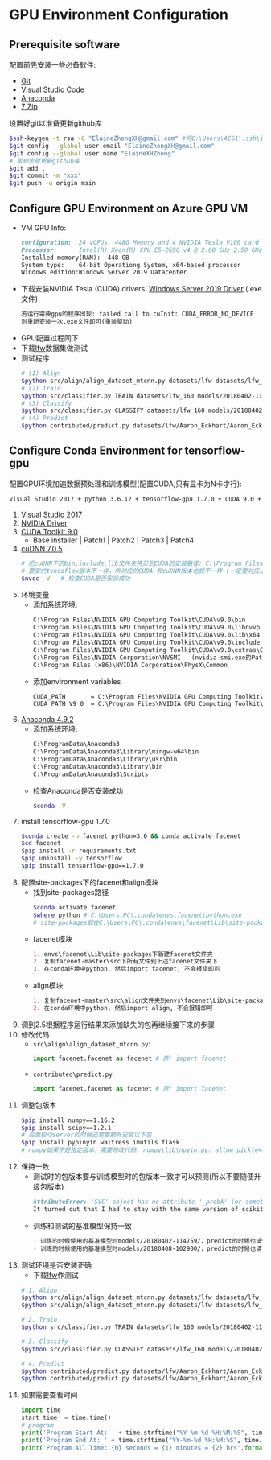 # GPU Environment Configuration

## Prerequisite software

配置前先安装一些必备软件:
- [Git](https://git-scm.com/downloads)
- [Visual Studio Code](https://code.visualstudio.com/)
- [Anaconda](https://www.anaconda.com/products/individual#Downloads)
- [7 Zip](https://www.7-zip.org/)

设置好git以准备更新github库
```bash
$ssh-keygen -t rsa -C "ElaineZhongXH@gmail.com" #将‪C:\Users\ACS1\.ssh\id_rsa.pub的内容复制到github的ssh key
$git config --global user.email "ElaineZhongXH@gmail.com"
$git config --global user.name "ElaineXHZhong"
# 常规步骤更新github库
$git add .
$git commit -m 'xxx'
$git push -u origin main
```

## Configure GPU Environment on Azure GPU VM

- VM GPU Info:
    ```markdown
    configuration:  24 vCPUs, 448G Memory and 4 NVIDIA Tesla V100 card
    Processor:      Intel(R) Xeon(R) CPU E5-2690 v4 @ 2.60 GHz 2.59 GHz (2 processors)
    Installed memory(RAM):  448 GB
    System type:    64-bit Operationg System, x64-based processor
    Windows edition:Windows Server 2019 Datacenter
    ```
- 下载安装NVIDIA Tesla (CUDA) drivers:  [Windows Server 2019 Driver](http://us.download.nvidia.com/tesla/451.82/451.82-tesla-desktop-winserver-2019-2016-international.exe) (.exe文件)
    ```markdown
    若运行需要gpu的程序出现: failed call to cuInit: CUDA_ERROR_NO_DEVICE
    则重新安装一次.exe文件即可(重装驱动)
    ```
- GPU配置过程同下
- 下载[lfw](http://vis-www.cs.umass.edu/lfw/lfw.tgz)数据集做测试
- 测试程序
    ```bash
    # (1) Align
    $python src/align/align_dataset_mtcnn.py datasets/lfw datasets/lfw_160 --image_size 160 --margin 32 
    # (2) Train
    $python src/classifier.py TRAIN datasets/lfw_160 models/20180402-114759/20180402-114759.pb models/lfw.pkl
    # (3) Classify
    $python src/classifier.py CLASSIFY datasets/lfw_160 models/20180402-114759/20180402-114759.pb models/lfw.pkl
    # (4) Predict
    $python contributed/predict.py datasets/lfw/Aaron_Eckhart/Aaron_Eckhart_0001.jpg models/20180402-114759 models/lfw.pk
    ```


## Configure Conda Environment for tensorflow-gpu

配置GPU环境加速数据预处理和训练模型(配置CUDA,只有显卡为N卡才行):
```markdown
Visual Studio 2017 + python 3.6.12 + tensorflow-gpu 1.7.0 + CUDA 9.0 + cuDNN 7.0.5 + facenet site-packages
```
1. [Visual Studio 2017](https://visualstudio.microsoft.com/zh-hans/vs/older-downloads/)
2. [NVIDIA Driver](https://www.nvidia.cn/Download/index.aspx?lang=cn)
3. [CUDA Toolkit 9.0](https://developer.nvidia.com/cuda-90-download-archive?target_os=Linux&target_arch=x86_64&target_distro=Ubuntu&target_version=1604&target_type=runfilelocal)  
    - Base installer | Patch1 | Patch2 | Patch3 | Patch4
4. [cuDNN 7.0.5](https://developer.nvidia.com/compute/machine-learning/cudnn/secure/v7.0.5/prod/9.0_20171129/cudnn-9.0-windows10-x64-v7)
    ```bash
    # 把cuDNN下的bin,include,lib文件夹拷贝到CUDA的安装路径: C:\Program Files\NVIDIA GPU Computing Toolkit\CUDA\v9.0
    # 要安的tensoflow版本不一样，所对应的CUDA 和cuDNN版本也就不一样 (一定要对应上，否则会报错)
    $nvcc -V   # 检查CUDA是否安装成功
    ```
5. 环境变量
    - 添加系统环境:
        ```markdown
        C:\Program Files\NVIDIA GPU Computing Toolkit\CUDA\v9.0\bin
        C:\Program Files\NVIDIA GPU Computing Toolkit\CUDA\v9.0\libnvvp
        C:\Program Files\NVIDIA GPU Computing Toolkit\CUDA\v9.0\lib\x64
        C:\Program Files\NVIDIA GPU Computing Toolkit\CUDA\v9.0\include
        C:\Program Files\NVIDIA GPU Computing Toolkit\CUDA\v9.0\extras\CUPTI\libx64
        C:\Program Files\NVIDIA Corporation\NVSMI   (nvidia-smi.exe的Path)
        C:\Program Files (x86)\NVIDIA Corporation\PhysX\Common
        ```
    - 添加environment variables
        ```markdown
        CUDA_PATH       = C:\Program Files\NVIDIA GPU Computing Toolkit\CUDA\v9.0
        CUDA_PATH_V9_0  = C:\Program Files\NVIDIA GPU Computing Toolkit\CUDA\v9.0
        ```
6. [Anaconda 4.9.2](https://www.anaconda.com/)
    - 添加系统环境:
        ```markdown
        C:\ProgramData\Anaconda3
        C:\ProgramData\Anaconda3\Library\mingw-w64\bin
        C:\ProgramData\Anaconda3\Library\usr\bin
        C:\ProgramData\Anaconda3\Library\bin
        C:\ProgramData\Anaconda3\Scripts
        ```
    - 检查Anaconda是否安装成功
        ```bash
        $conda -V
        ```
7. install tensorflow-gpu 1.7.0
    ```bash
    $conda create -n facenet python=3.6 && conda activate facenet
    $cd facenet
    $pip install -r requirements.txt
    $pip uninstall -y tensorflow
    $pip install tensorflow-gpu==1.7.0
    ```
8. 配置site-packages下的facenet和align模块
    - 找到site-packages路径
        ```bash
        $conda activate facenet
        $where python # C:\Users\PC\.conda\envs\facenet\python.exe
        # site-packages就在C:\Users\PC\.conda\envs\facenet\Lib\site-packages
        ```
    - facenet模块
        ```markdown
        1. envs\facenet\Lib\site-packages下新建facenet文件夹
        2. 复制facenet-master\src下所有文件到上述facenet文件夹下
        3. 在conda环境中python, 然后import facenet, 不会报错即可
        ```
    - align模块
        ```markdown
        1. 复制facenet-master\src\align文件夹到envs\facenet\Lib\site-packages下
        2. 在conda环境中python, 然后import align, 不会报错即可
        ```
9. 调到2.5根据程序运行结果来添加缺失的包再继续接下来的步骤
10. 修改代码
    - `src\align\align_dataset_mtcnn.py`:
        ```python
        import facenet.facenet as facenet # 原: import facenet
        ```
    - `contributed\predict.py`
        ```python
        import facenet.facenet as facenet # 原: import facenet
        ```
11. 调整包版本
    ```bash
    $pip install numpy==1.16.2
    $pip install scipy==1.2.1
    # 后面启动server的时候还需要额外安装以下包
    $pip install pypinyin waitress imutils flask
    # numpy如果不是指定版本，需要修改代码: numpy\lib\npyio.py: allow_pickle=False -> allow_pickle=True
    ```
12. 保持一致
    - 测试时的包版本要与训练模型时的包版本一致才可以预测(所以不要随便升级包版本)
        ```markdown
        AttributeError: 'SVC' object has no attribute '_probA' (or something like that)
        It turned out that I had to stay with the same version of scikit that was used to train the models I currently have. Later versions of scikit don't work with the trained face models. If you want to upgrade scikit, you have to retrain you models with the new version of scikit.
        ```
    - 训练和测试的基准模型保持一致
        ```markdown
        - 训练的时候使用的基准模型时models/20180402-114759/，predict的时候也请使用此模型
        - 训练的时候使用的基准模型时models/20180408-102900/，predict的时候也请使用此模型
        ```
13. 测试环境是否安装正确
    - 下载[lfw](http://vis-www.cs.umass.edu/lfw/)作测试
    ```bash
    # 1. Align
    $python src/align/align_dataset_mtcnn.py datasets/lfw datasets/lfw_160 --image_size 160 --margin 32 # sufficient GPU memory
    $python src/align/align_dataset_mtcnn.py datasets/lfw datasets/lfw_160 --image_size 160 --margin 32 --gpu_memory_fraction 0.5 # insufficient GPU memory强劲

    # 2. Train
    $python src/classifier.py TRAIN datasets/lfw_160 models/20180402-114759/20180402-114759.pb models/lfw.pkl

    # 3. Classify
    $python src/classifier.py CLASSIFY datasets/lfw_160 models/20180402-114759/20180402-114759.pb models/lfw.pkl

    # 4. Predict
    $python contributed/predict.py datasets/lfw/Aaron_Eckhart/Aaron_Eckhart_0001.jpg models/20180402-114759 models/lfw.pkl # sufficient GPU memory
    $python contributed/predict.py datasets/lfw/Aaron_Eckhart/Aaron_Eckhart_0001.jpg models/20180402-114759 models/lfw.pkl --gpu_memory_fraction 0.5 # sufficient GPU memory
    ```
14. 如果需要查看时间
    ```python
    import time
    start_time  = time.time()
    # program
    print('Program Start At: ' + time.strftime("%Y-%m-%d %H:%M:%S", time.localtime()))
    print('Program End At: ' + time.strftime("%Y-%m-%d %H:%M:%S", time.localtime()))
    print('Program All Time: {0} seconds = {1} minutes = {2} hrs'.format((time.time() - start_time), (time.time() - start_time)/60, (time.time() - start_time)/3600))
    ```
